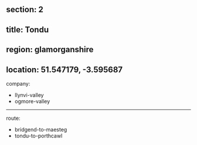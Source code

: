 section: 2
----
title: Tondu
----
region: glamorganshire
----
location: 51.547179, -3.595687
----
company:
- llynvi-valley
- ogmore-valley
----
route:
- bridgend-to-maesteg
- tondu-to-porthcawl
